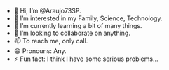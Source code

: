- 👋 Hi, I’m @Araujo73SP.
- 👀 I’m interested in my Family, Science, Technology.
- 🌱 I’m currently learning a bit of many things.
- 💞️ I’m looking to collaborate on anything.
- 📫 To reach me, only call.
- 😄 Pronouns: Any.
- ⚡ Fun fact: I think I have some serious problems...

<!---
Araujo73SP/Araujo73SP is a ✨ special ✨ repository because its `README.md` (this file) appears on your GitHub profile.
You can click the Preview link to take a look at your changes.
--->
